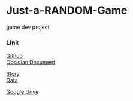 # Just-a-RANDOM-Game
game dev project

<h3>Link</h3>

[Github](https://github.com/GtfMinecraft/Just-a-RANDOM-Game)  
[Obsidian Document](https://github.com/GtfMinecraft/JRG-docs)

[Story](https://docs.google.com/document/d/17q3B3J7-ifGZnYDPa9oxWDpIhMJfPJ_qVVtLJZiSa0c/edit?usp=sharing)  
[Data](https://docs.google.com/spreadsheets/d/1anQr66ZH60E-OcD_ZVCuxEj-J0hGMnBYav2UqhLw68c/edit?usp=sharing)

[Google Drive](https://drive.google.com/drive/folders/1wUxiWOuVGxcR1Dyet2pAv528f52lO0sf?usp=sharing)
